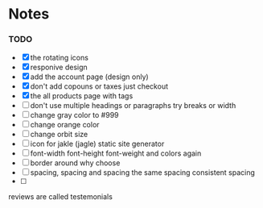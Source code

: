 # Notes

### TODO
- [x] the rotating icons
- [x] responive design
- [x] add the account page (design only)
- [x] don't add copouns or taxes just checkout
- [x] the all products page with tags
- [ ] don't use multiple headings or paragraphs try breaks or width
- [ ] change gray color to #999
- [ ] change orange color
- [ ] change orbit size
- [ ] icon for jakle (jagle) static site generator
- [ ] font-width font-height font-weight and colors again
- [ ] border around why choose
- [ ] spacing, spacing and spacing the same spacing consistent spacing
- [ ] 
reviews are called testemonials
